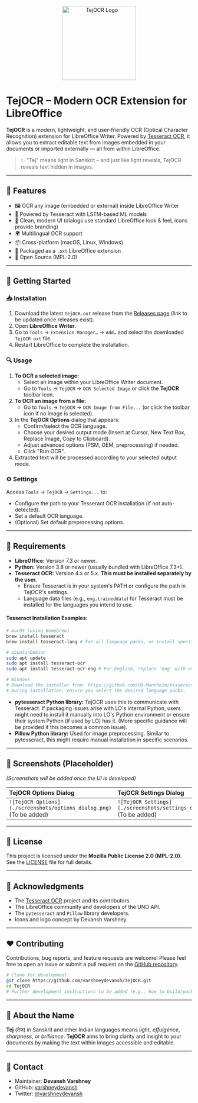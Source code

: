 <!-- This Source Code Form is subject to the terms of the Mozilla Public -->
<!-- License, v. 2.0. If a copy of the MPL was not distributed with this -->
<!-- file, You can obtain one at https://mozilla.org/MPL/2.0/. -->
<!-- © 2025 Devansh (Author of TejOCR) -->

<div align="center">
  <img src="main_logo.png" alt="TejOCR Logo" width="200"/>
</div>

# TejOCR – Modern OCR Extension for LibreOffice

**TejOCR** is a modern, lightweight, and user-friendly OCR (Optical Character Recognition) extension for LibreOffice Writer. Powered by [Tesseract OCR](https://github.com/tesseract-ocr/tesseract), it allows you to extract editable text from images embedded in your documents or imported externally — all from within LibreOffice.

> ✨ "Tej" means light in Sanskrit – and just like light reveals, TejOCR reveals text hidden in images.

---

## 🧠 Features

- 🖼️ OCR any image (embedded or external) inside LibreOffice Writer
- 🤖 Powered by Tesseract with LSTM-based ML models
- 🌈 Clean, modern UI (dialogs use standard LibreOffice look & feel, icons provide branding)
- 🌍 Multilingual OCR support
- 📦 Cross-platform (macOS, Linux, Windows)
- 🧩 Packaged as a `.oxt` LibreOffice extension
- 🔐 Open Source (MPL-2.0)

---

## 🚀 Getting Started

### 📥 Installation

1.  Download the latest `TejOCR.oxt` release from the [Releases page](https://github.com/varshneydevansh/TejOCR/releases) (link to be updated once releases exist).
2.  Open **LibreOffice Writer**.
3.  Go to `Tools` → `Extension Manager…` → `Add…` and select the downloaded `TejOCR.oxt` file.
4.  Restart LibreOffice to complete the installation.

### 🔍 Usage

1.  **To OCR a selected image:**
    *   Select an image within your LibreOffice Writer document.
    *   Go to `Tools` → `TejOCR` → `OCR Selected Image` or click the **TejOCR** toolbar icon.
2.  **To OCR an image from a file:**
    *   Go to `Tools` → `TejOCR` → `OCR Image from File...` (or click the toolbar icon if no image is selected).
3.  In the **TejOCR Options** dialog that appears:
    *   Confirm/select the OCR language.
    *   Choose your desired output mode (Insert at Cursor, New Text Box, Replace Image, Copy to Clipboard).
    *   Adjust advanced options (PSM, OEM, preprocessing) if needed.
    *   Click "Run OCR".
4.  Extracted text will be processed according to your selected output mode.

### ⚙️ Settings

Access `Tools` → `TejOCR` → `Settings...` to:

*   Configure the path to your Tesseract OCR installation (if not auto-detected).
*   Set a default OCR language.
*   (Optional) Set default preprocessing options.

---

## 🔧 Requirements

*   **LibreOffice:** Version 7.3 or newer.
*   **Python:** Version 3.8 or newer (usually bundled with LibreOffice 7.3+).
*   **Tesseract OCR:** Version 4.x or 5.x. **This must be installed separately by the user.**
    *   Ensure Tesseract is in your system's PATH or configure the path in TejOCR's settings.
    *   Language data files (e.g., `eng.traineddata`) for Tesseract must be installed for the languages you intend to use.

#### Tesseract Installation Examples:

```bash
# macOS (using Homebrew)
brew install tesseract
brew install tesseract-lang # For all language packs, or install specific ones

# Ubuntu/Debian
sudo apt update
sudo apt install tesseract-ocr
sudo apt install tesseract-ocr-eng # For English, replace 'eng' with other language codes as needed (e.g., tesseract-ocr-hin for Hindi)

# Windows
# Download the installer from: https://github.com/UB-Mannheim/tesseract/wiki
# During installation, ensure you select the desired language packs.
```

*   **pytesseract Python library:** TejOCR uses this to communicate with Tesseract. If packaging issues arise with LO's internal Python, users might need to install it manually into LO's Python environment or ensure their system Python (if used by LO) has it. (More specific guidance will be provided if this becomes a common issue).
*   **Pillow Python library:** Used for image preprocessing. Similar to pytesseract, this might require manual installation in specific scenarios.

---

## 📸 Screenshots (Placeholder)

*(Screenshots will be added once the UI is developed)*

| TejOCR Options Dialog                     | TejOCR Settings Dialog                    |
| :---------------------------------------- | :-------------------------------------- |
| `![TejOCR Options](./screenshots/options_dialog.png)` (To be added) | `![TejOCR Settings](./screenshots/settings_dialog.png)` (To be added) |

---

## 📜 License

This project is licensed under the **Mozilla Public License 2.0 (MPL-2.0)**.
See the [LICENSE](./LICENSE) file for full details.

---

## 🙌 Acknowledgments

*   The [Tesseract OCR](https://github.com/tesseract-ocr/tesseract) project and its contributors.
*   The LibreOffice community and developers of the UNO API.
*   The `pytesseract` and `Pillow` library developers.
*   Icons and logo concept by Devansh Varshney.

---

## ❤️ Contributing

Contributions, bug reports, and feature requests are welcome! Please feel free to open an issue or submit a pull request on the [GitHub repository](https://github.com/varshneydevansh/TejOCR).

```bash
# Clone for development
git clone https://github.com/varshneydevansh/TejOCR.git
cd TejOCR
# Further development instructions to be added (e.g., how to build/package .oxt)
```

---

## 🧠 About the Name

**Tej** (तेज) in Sanskrit and other Indian languages means *light*, *effulgence*, *sharpness*, or *brilliance*. **TejOCR** aims to bring clarity and insight to your documents by making the text within images accessible and editable.

---

## 📧 Contact

*   Maintainer: **Devansh Varshney**
*   GitHub: [varshneydevansh](https://github.com/varshneydevansh)
*   Twitter: [@varshneydevansh](https://x.com/varshneydevansh)
